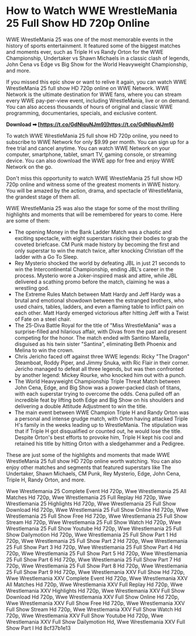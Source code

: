 
 
# How to Watch WWE WrestleMania 25 Full Show HD 720p Online
 
WWE WrestleMania 25 was one of the most memorable events in the history of sports entertainment. It featured some of the biggest matches and moments ever, such as Triple H vs Randy Orton for the WWE Championship, Undertaker vs Shawn Michaels in a classic clash of legends, John Cena vs Edge vs Big Show for the World Heavyweight Championship, and more.
 
If you missed this epic show or want to relive it again, you can watch WWE WrestleMania 25 full show HD 720p online on WWE Network. WWE Network is the ultimate destination for WWE fans, where you can stream every WWE pay-per-view event, including WrestleMania, live or on demand. You can also access thousands of hours of original and classic WWE programming, documentaries, specials, and exclusive content.
 
**Download ➡ [https://t.co/GdNlquNJm9](https://t.co/GdNlquNJm9)**


 
To watch WWE WrestleMania 25 full show HD 720p online, you need to subscribe to WWE Network for only $9.99 per month. You can sign up for a free trial and cancel anytime. You can watch WWE Network on your computer, smartphone, tablet, smart TV, gaming console, or streaming device. You can also download the WWE app for free and enjoy WWE Network on the go.
 
Don't miss this opportunity to watch WWE WrestleMania 25 full show HD 720p online and witness some of the greatest moments in WWE history. You will be amazed by the action, drama, and spectacle of WrestleMania, the grandest stage of them all.
  
WWE WrestleMania 25 was also the stage for some of the most thrilling highlights and moments that will be remembered for years to come. Here are some of them:
 
- The opening Money in the Bank Ladder Match was a chaotic and exciting spectacle, with eight superstars risking their bodies to grab the coveted briefcase. CM Punk made history by becoming the first and only superstar to win the match twice, after knocking Christian off the ladder with a Go To Sleep.
- Rey Mysterio shocked the world by defeating JBL in just 21 seconds to win the Intercontinental Championship, ending JBL's career in the process. Mysterio wore a Joker-inspired mask and attire, while JBL delivered a scathing promo before the match, claiming he was a wrestling god.
- The Extreme Rules Match between Matt Hardy and Jeff Hardy was a brutal and emotional showdown between the estranged brothers, who used chairs, tables, ladders, and even a flaming table to inflict pain on each other. Matt Hardy emerged victorious after hitting Jeff with a Twist of Fate on a steel chair.
- The 25-Diva Battle Royal for the title of "Miss WrestleMania" was a surprise-filled and hilarious affair, with Divas from the past and present competing for the honor. The match ended with Santino Marella, disguised as his twin sister "Santina", eliminating Beth Phoenix and Melina to win the crown.
- Chris Jericho faced off against three WWE legends: Ricky "The Dragon" Steamboat, Roddy Piper, and Jimmy Snuka, with Ric Flair in their corner. Jericho managed to defeat all three legends, but was then confronted by another legend: Mickey Rourke, who knocked him out with a punch.
- The World Heavyweight Championship Triple Threat Match between John Cena, Edge, and Big Show was a power-packed clash of titans, with each superstar trying to overcome the odds. Cena pulled off an incredible feat by lifting both Edge and Big Show on his shoulders and delivering a double Attitude Adjustment to win the title.
- The main event between WWE Champion Triple H and Randy Orton was a personal and intense grudge match, with Orton having attacked Triple H's family in the weeks leading up to WrestleMania. The stipulation was that if Triple H got disqualified or counted out, he would lose the title. Despite Orton's best efforts to provoke him, Triple H kept his cool and retained his title by hitting Orton with a sledgehammer and a Pedigree.

These are just some of the highlights and moments that made WWE WrestleMania 25 full show HD 720p online worth watching. You can also enjoy other matches and segments that featured superstars like The Undertaker, Shawn Michaels, CM Punk, Rey Mysterio, Edge, John Cena, Triple H, Randy Orton, and more.
 
Wwe Wrestlemania 25 Complete Event Hd 720p,  Wwe Wrestlemania 25 All Matches Hd 720p,  Wwe Wrestlemania 25 Full Replay Hd 720p,  Wwe Wrestlemania 25 Highlights Hd 720p,  Wwe Wrestlemania 25 Full Show Download Hd 720p,  Wwe Wrestlemania 25 Full Show Online Hd 720p,  Wwe Wrestlemania 25 Full Show Free Hd 720p,  Wwe Wrestlemania 25 Full Show Stream Hd 720p,  Wwe Wrestlemania 25 Full Show Watch Hd 720p,  Wwe Wrestlemania 25 Full Show Youtube Hd 720p,  Wwe Wrestlemania 25 Full Show Dailymotion Hd 720p,  Wwe Wrestlemania 25 Full Show Part 1 Hd 720p,  Wwe Wrestlemania 25 Full Show Part 2 Hd 720p,  Wwe Wrestlemania 25 Full Show Part 3 Hd 720p,  Wwe Wrestlemania 25 Full Show Part 4 Hd 720p,  Wwe Wrestlemania 25 Full Show Part 5 Hd 720p,  Wwe Wrestlemania 25 Full Show Part 6 Hd 720p,  Wwe Wrestlemania 25 Full Show Part 7 Hd 720p,  Wwe Wrestlemania 25 Full Show Part 8 Hd 720p,  Wwe Wrestlemania 25 Full Show Part 9 Hd 720p,  Wwe Wrestlemania XXV Full Show Hd 720p,  Wwe Wrestlemania XXV Complete Event Hd 720p,  Wwe Wrestlemania XXV All Matches Hd 720p,  Wwe Wrestlemania XXV Full Replay Hd 720p,  Wwe Wrestlemania XXV Highlights Hd 720p,  Wwe Wrestlemania XXV Full Show Download Hd 720p,  Wwe Wrestlemania XXV Full Show Online Hd 720p,  Wwe Wrestlemania XXV Full Show Free Hd 720p,  Wwe Wrestlemania XXV Full Show Stream Hd 720p,  Wwe Wrestlemania XXV Full Show Watch Hd 720p,  Wwe Wrestlemania XXV Full Show Youtube Hd 720p,  Wwe Wrestlemania XXV Full Show Dailymotion Hd,  Wwe Wrestlemania XXV Full Show Part I Hd
 8cf37b1e13
 
